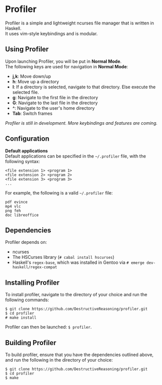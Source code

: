 Profiler
========
Profiler is a simple and lightweight ncurses file manager that is written in Haskell. <br />
It uses vim-style keybindings and is modular.

Using Profiler
--------------
Upon launching Profiler, you will be put in **Normal Mode**. <br />
The following keys are used for navigation in **Normal Mode**:
* **j,k**:		Move down/up
* **h**:		Move up a directory
* **l**:		If a directory is selected, navigate to that directory. Else execute the selected file.
* **g**:		Navigate to the first file in the directory
* **G**:		Navigate to the last file in the directory
* **^**:		Navigate to the user's home directory
* **Tab**:		Switch frames

*Profiler is still in development. More keybindings and features are coming.*

Configuration
-------------
**Default applications** <br />
Default applications can be specified in the `~/.profiler` file, with the following syntax:
```
<file extension 1> <program 1>
<file extension 2> <program 2>
<file extension 3> <program 3>
...
```
For example, the following is a valid `~/.profiler` file:
```
pdf evince
mp4 vlc
png feh
doc libreoffice
```

Dependencies
------------
Profiler depends on:
* ncurses
* The HSCurses library (`# cabal install hscurses`)
* Haskell's `regex-base`, which was installed in Gentoo via `# emerge dev-haskell/regex-compat`

Installing Profiler
-------------------
To install profiler, navigate to the directory of your choice and run the following commands:
```
$ git clone https://github.com/DestructiveReasoning/profiler.git
$ cd profiler
# make install
```
Profiler can then be launched: `$ profiler`.

Building Profiler
-----------------
To build profiler, ensure that you have the dependencies outlined above, and run the following in the directory of your choice:
```
$ git clone https://github.com/DestructiveReasoning/profiler.git
$ cd profiler
$ make
```
